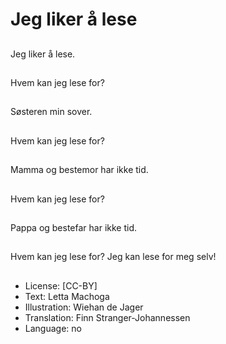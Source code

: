 # Jeg liker å lese

##
Jeg liker å lese.

##
Hvem kan jeg lese for?

##
Søsteren min sover.

##
Hvem kan jeg lese for?

##
Mamma og bestemor har ikke tid.

##
Hvem kan jeg lese for?

##
Pappa og bestefar har ikke tid.

##
Hvem kan jeg lese for? Jeg kan lese for meg selv! 

##
* License: [CC-BY]
* Text: Letta Machoga
* Illustration: Wiehan de Jager
* Translation: Finn Stranger-Johannessen
* Language: no
